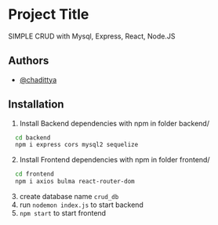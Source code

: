 # Project Title

SIMPLE CRUD with Mysql, Express, React, Node.JS

## Authors

- [@chadittya](https://www.github.com/chadittya)

## Installation

1. Install Backend dependencies with npm in folder backend/

```bash
  cd backend
  npm i express cors mysql2 sequelize
```

2. Install Frontend dependencies with npm in folder frontend/

```bash
  cd frontend
  npm i axios bulma react-router-dom
```

3. create database name `crud_db`
4. run `nodemon index.js` to start backend
5. `npm start` to start frontend
